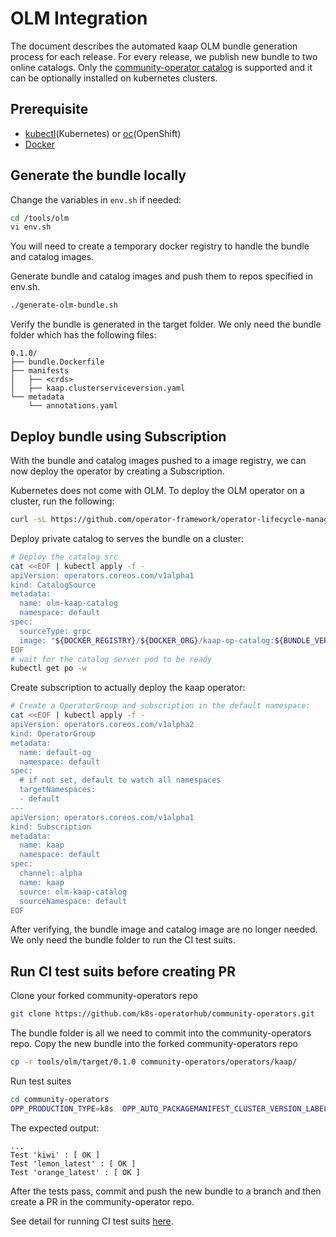 # OLM Integration

The document describes the automated kaap OLM bundle generation process for each release. For every release, we publish new bundle to two online catalogs. 
Only the [community-operator catalog](https://github.com/k8s-operatorhub/community-operators) is supported and it can be optionally installed on kubernetes clusters.

## Prerequisite

- [kubectl](https://kubernetes.io/docs/tasks/tools/)(Kubernetes) or [oc](https://docs.openshift.com/container-platform/4.11/cli_reference/openshift_cli/getting-started-cli.html#installing-openshift-cli)(OpenShift)
- [Docker](https://www.docker.com/)

## Generate the bundle locally

Change the variables in `env.sh` if needed:
```sh
cd /tools/olm
vi env.sh
```

You will need to create a temporary docker registry to handle the bundle and catalog images. 

Generate bundle and catalog images and push them to repos specified in env.sh.
```sh
./generate-olm-bundle.sh
```

Verify the bundle is generated in the target folder. We only need the bundle folder which has the following files:
```
0.1.0/
├── bundle.Dockerfile
├── manifests
│   ├── <crds>
│   ├── kaap.clusterserviceversion.yaml
└── metadata
    └── annotations.yaml
```

## Deploy bundle using Subscription
With the bundle and catalog images pushed to a image registry, we can now deploy the operator by
creating a Subscription.

Kubernetes does not come with OLM. To deploy the OLM operator on a cluster, run the following:
```sh
curl -sL https://github.com/operator-framework/operator-lifecycle-manager/releases/download/v0.22.0/install.sh | bash -s v0.22.0
```
Deploy private catalog to serves the bundle on a cluster:
```sh
# Deploy the catalog src
cat <<EOF | kubectl apply -f -
apiVersion: operators.coreos.com/v1alpha1
kind: CatalogSource
metadata:
  name: olm-kaap-catalog
  namespace: default
spec:
  sourceType: grpc
  image: "${DOCKER_REGISTRY}/${DOCKER_ORG}/kaap-op-catalog:${BUNDLE_VERSION}"
EOF
# wait for the catalog server pod to be ready
kubectl get po -w
```
Create subscription to actually deploy the kaap operator:
```sh
# Create a OperatorGroup and subscription in the default namespace:
cat <<EOF | kubectl apply -f -
apiVersion: operators.coreos.com/v1alpha2
kind: OperatorGroup
metadata:
  name: default-og
  namespace: default
spec:
  # if not set, default to watch all namespaces
  targetNamespaces:
  - default
---
apiVersion: operators.coreos.com/v1alpha1
kind: Subscription
metadata:
  name: kaap
  namespace: default
spec:
  channel: alpha
  name: kaap
  source: olm-kaap-catalog
  sourceNamespace: default
EOF
```


After verifying, the bundle image and catalog image are no longer needed. We only need the bundle folder to run the CI test suits.


## Run CI test suits before creating PR

Clone your forked community-operators repo
```sh
git clone https://github.com/k8s-operatorhub/community-operators.git
```
The bundle folder is all we need to commit into the community-operators repo. Copy the new bundle into the forked community-operators repo
```sh
cp -r tools/olm/target/0.1.0 community-operators/operators/kaap/
```

Run test suites
```sh
cd community-operators
OPP_PRODUCTION_TYPE=k8s  OPP_AUTO_PACKAGEMANIFEST_CLUSTER_VERSION_LABEL=1 bash <(curl -sL https://raw.githubusercontent.com/redhat-openshift-ecosystem/community-operators-pipeline/ci/latest/ci/scripts/opp.sh) all operators/kaap-pulsar-operator/0.1.0
```
The expected output:
```
...
Test 'kiwi' : [ OK ]
Test 'lemon_latest' : [ OK ]
Test 'orange_latest' : [ OK ]
```

After the tests pass, commit and push the new bundle to a branch and then create a PR in the community-operator repo.

See detail for running CI test suits [here](https://k8s-operatorhub.github.io/community-operators/operator-test-suite/).
